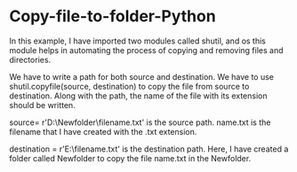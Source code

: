 # Copy-file-to-folder-Python


In this example, I have imported two modules called shutil, and os this module helps in automating the process of copying and removing files and directories.

We have to write a path for both source and destination. We have to use shutil.copyfile(source, destination) to copy the file from source to destination. Along with the path, the name of the file with its extension should be written.

source= r'D:\Newfolder\filename.txt' is the source path. name.txt is the filename that I have created with the .txt extension.

destination = r'E:\filename.txt' is the destination path. Here, I have created a folder called Newfolder to copy the file name.txt in the Newfolder.
